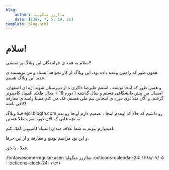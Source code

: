 ```yaml
---
blog:
    author: شااززز منگولیا
    date: [1388, 7, 5, 19, 26]
template: blog.html
---
```

# سلام!

<div class="cnt">
سلام به همه ی خوانندگان این وبلاگ پر مسمی!!<p></p>
<p>همون طور که رامتین وعده داده بود، این وبلاگ از کار نخواهد ایستاد و من نویسنده ی جدید این وبلاگ هستم.</p>
<p>و همین طور که اینجا نوشته ، اسمم علیرضا ذاکری ه از دبیرستان شهید اژه ای اصفهان. امسال من پیش دانشگاهی هستم و سال گذشته ( دوره 18 )  مدال طلای المپیاد کامپیوتر گرفتم. و الان مثلا توی دوره ی انتخابی تیم ملی هستم. فک می کنم همینا واسه ی معارفه کافی باشه!</p>
<p>قبلا وبلاگ ejoi.blogfa.com رو داشتم که حالا که اومدم اینجا ، تصمیم دارم اونجا رو بدم به بچه هایی که الان دوره نقره-طلا هستن.</p>
<p>امیدوارم بتونم به شما علاقه مندان المپیاد کامپیوتر کمک کنم.</p>
<p>و این بود مراسم تودیع و معارفه و از این حرفا.</p>
<p>فعلا ، یا حق.</p>
</div>

<div class="blog-info" markdown>
<span class="blog-author">
:fontawesome-regular-user: شااززز منگولیا
</span>
<span class="blog-date">
:octicons-calendar-24: ۱۳۸۸/۰۷/۰۵ · :octicons-clock-24: ۱۹:۲۶
</span>
</div>

